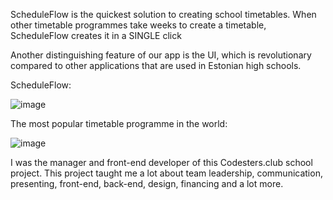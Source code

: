 ScheduleFlow is the quickest solution to creating school timetables. When other timetable programmes take weeks to create a timetable, ScheduleFlow creates it in a SINGLE click

Another distinguishing feature of our app is the UI, which is revolutionary compared to other applications that are used in Estonian high schools.

ScheduleFlow:

![image](https://github.com/user-attachments/assets/58456c75-bf7f-42d7-9372-797db296087b)

The most popular timetable programme in the world:

![image](https://github.com/user-attachments/assets/c4673fe3-bd88-4007-a4d5-f64f1cddcb82)


I was the manager and front-end developer of this Codesters.club school project. This project taught me a lot about team leadership, communication, presenting, front-end, back-end, design, financing and a lot more.

